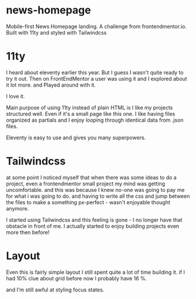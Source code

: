 # news-homepage

Mobile-first News Homepage landing. A challenge from frontendmentor.io. Built with 11ty and styled with Tailwindcss

# 11ty

I heard about eleventy earlier this year. But I guess I wasn't quite ready to try it out. Then on FrontEndMentor a user was using it and I explored about it lot more. and Played around with it.

I love it.

Main purpose of using 11ty instead of plain HTML is I like my projects structured well. Even if it's a small page like this one.
I like having files organized as partials and I enjoy looping through identical data from .json files.

Eleventy is easy to use and gives you many superpowers.

# Tailwindcss

at some point I noticed myself that when there was some ideas to do a project, even a frontendmentor small project
my mind was getting uncomfortable. and this was because I knew no-one was going to pay me for what i was going to do. and having to
write all the css and jump between the files to make a something px-perfect - wasn't enjoyable thought anymore.

I started using Tailwindcss and this feeling is gone - I no longer have that obstacle in front of me. I actually started to enjoy
building projects even more then before!

# Layout

Even this is fairly simple layout I still spent quite a lot of time building it. if I had 10% clue about grid before now I probably have 16 %.

and I'm still awful at styling focus states.
